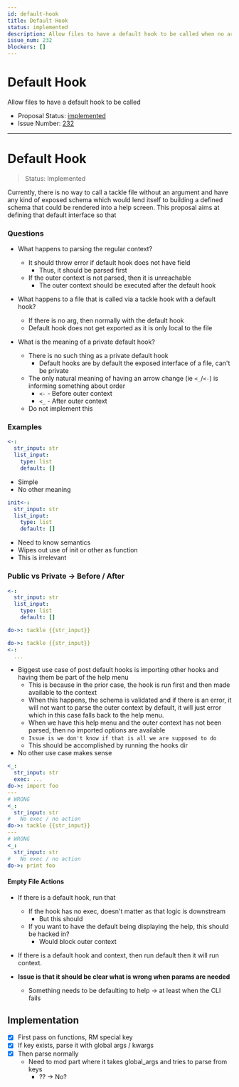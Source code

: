 ```yaml
---
id: default-hook
title: Default Hook
status: implemented
description: Allow files to have a default hook to be called when no arguments are supplied
issue_num: 232
blockers: []
---
```

[//]: # (--start-header--DO NOT MODIFY)

# Default Hook

Allow files to have a default hook to be called

- Proposal Status: [implemented](README.md#status)
- Issue Number: [232](https://github.com/sudoblockio/tackle/issue/232)
---
[//]: # (--end-header--start-body--MODIFY)

# Default Hook

> Status: Implemented

Currently, there is no way to call a tackle file without an argument and have any kind of exposed schema which would lend itself to building a defined schema that could be rendered into a help screen. This proposal aims at defining that default interface so that

### Questions

- What happens to parsing the regular context?
  - It should throw error if default hook does not have field
    - Thus, it should be parsed first
  - If the outer context is not parsed, then it is unreachable
    - The outer context should be executed after the default hook

- What happens to a file that is called via a tackle hook with a default hook?
  - If there is no arg, then normally with the default hook
  - Default hook does not get exported as it is only local to the file

- What is the meaning of a private default hook?
  - There is no such thing as a private default hook
    - Default hooks are by default the exposed interface of a file, can't be private
  - The only natural meaning of having an arrow change (ie `<_`/`<-`) is informing something about order
    - `<-` - Before outer context
    - `<_` - After outer context
  - Do not implement this

### Examples

```yaml
<-:
  str_input: str
  list_input:
    type: list
    default: []
```

+ Simple
+ No other meaning

```yaml
init<-:
  str_input: str
  list_input:
    type: list
    default: []
```

- Need to know semantics
- Wipes out use of init or other as function
- This is irrelevant

### Public vs Private -> Before / After

```yaml
<-:
  str_input: str
  list_input:
    type: list
    default: []

do->: tackle {{str_input}}
```

```yaml
do->: tackle {{str_input}}
<-:
  ...
```

- Biggest use case of post default hooks is importing other hooks and having them be part of the help menu
  - This is because in the prior case, the hook is run first and then made available to the context
  - When this happens, the schema is validated and if there is an error, it will not want to parse the outer context by default, it will just error which in this case falls back to the help menu.  
  - When we have this help menu and the outer context has not been parsed, then no imported options are available
  - `Issue is we don't know if that is all we are supposed to do`
  - This should be accomplished by running the hooks dir
- No other use case makes sense

```yaml
<_:
  str_input: str
  exec: ...
do->: import foo
---
# WRONG
<_:
  str_input: str
#   No exec / no action
do->: tackle {{str_input}}
---
# WRONG  
<_:
  str_input: str
#   No exec / no action
do->: print foo
```

#### Empty File Actions

- If there is a default hook, run that
  - If the hook has no exec, doesn't matter as that logic is downstream
    - But this should
  - If you want to have the default being displaying the help, this should be hacked in?
    - Would block outer context
- If there is a default hook and context, then run default then it will run context.

- **Issue is that it should be clear what is wrong when params are needed**
  - Something needs to be defaulting to help -> at least when the CLI fails

## Implementation

- [x] First pass on functions, RM special key
- [x] If key exists, parse it with global args / kwargs
- [x] Then parse normally
  - Need to mod part where it takes global_args and tries to parse from keys
    - ?? -> No?
